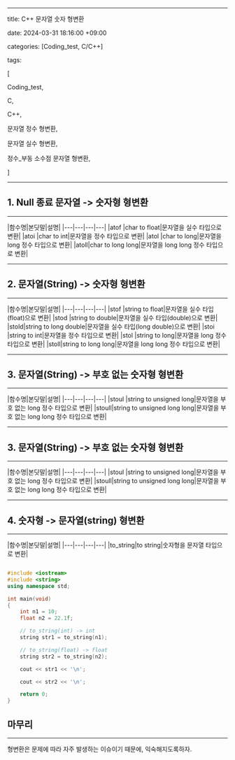 
---

title: C++ 문자열 숫자 형변환

date: 2024-03-31 18:16:00 +09:00

categories: [Coding_test, C/C++]

tags:

[

Coding_test,

C,

C++,

문자열 정수 형변환,

문자열 실수 형변환,

정수_부동 소수점 문자열 형변환,

]

---
  ## 1. Null 종료 문자열 -> 숫자형 형변환
  
---
|함수명|본딧말|설명| 
|---|---|---|---| 
|atof |char to float|문자열을 실수 타입으로 변환|
|atoi |char to int|문자열을 정수 타입으로 변환|
|atol |char to long|문자열을 long 정수 타입으로 변환|
|atoll|char to long long|문자열을 long long 정수 타입으로 변환|
  
 ---
 ## 2. 문자열(String) -> 숫자형 형변환
  
---
|함수명|본딧말|설명| 
|---|---|---|---| 
|stof |string to float|문자열을 실수 타입(float)으로 변환|
|stod |string to double|문자열을 실수 타입(double)으로 변환|
|stold|string to long double|문자열을 실수 타입(long double)으로 변환|
|stoi |string to int|문자열을 정수 타입으로 변환|
|stol |string to long|문자열을 long 정수 타입으로 변환|
|stoll|string to long long|문자열을 long long 정수 타입으로 변환|

---
 ## 3. 문자열(String) -> 부호 없는 숫자형 형변환
  
---
|함수명|본딧말|설명| 
|---|---|---|---| 
|stoul |string to unsigned long|문자열을 부호 없는 long 정수 타입으로 변환|
|stoull|string to unsigned long long|문자열을 부호 없는 long long 정수 타입으로 변환|

---
 ## 3. 문자열(String) -> 부호 없는 숫자형 형변환
  
---
|함수명|본딧말|설명| 
|---|---|---|---| 
|stoul |string to unsigned long|문자열을 부호 없는 long 정수 타입으로 변환|
|stoull|string to unsigned long long|문자열을 부호 없는 long long 정수 타입으로 변환|

---
 ## 4. 숫자형 -> 문자열(string) 형변환
  
---
|함수명|본딧말|설명| 
|---|---|---|---| 
|to_string|to string|숫자형을 문자열 타입으로 변환|

```cpp

#include <iostream>
#include <string>
using namespace std;

int main(void)
{
	int n1 = 10;
	float n2 = 22.1f;

	// to_string(int) -> int
	string str1 = to_string(n1);

	// to_string(float) -> float
	string str2 = to_string(n2);

	cout << str1 << '\n';

	cout << str2 << '\n';

	return 0;
}

```
## 마무리
---
형변환은 문제에 따라 자주 발생하는 이슈이기 때문에, 익숙해지도록하자.